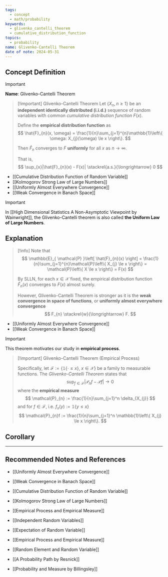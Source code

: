 ```yaml
---
tags:
  - concept
  - math/probability
keywords:
  - glivenko_cantelli_theorem
  - cumulative_distribution_function
topics:
  - probability
name: Glivenko-Cantelli Theorem
date of note: 2024-05-31
---
```


## Concept Definition

>[!important]
>**Name**: Glivenko-Cantelli Theorem

>[!important] Glivenko-Cantelli Theorem
>Let $\left\{ X_{n}, n \ge 1 \right\}$ be an **independent identically distributed (i.i.d.)** sequence of random variables with common *cumulative distribution function* $F(x)$.
>
>Define the **empirical distribution function** as
>$$
>\hat{F}_{n}(x, \omega) = \frac{1}{n}\sum_{j=1}^{n}\mathbb{1}\left\{ \omega: X_{j}(\omega) \le x \right\}. 
>$$
>
>Then $\hat{F}_{n}$ converges to $F$ **uniformly** for all $x$ as $n\to \infty.$
>
>That is, 
>$$
>\sup_{x}|\hat{F}_{n}(x) - F(x)| \stackrel{a.s.}{\longrightarrow} 0
>$$
>

- [[Cumulative Distribution Function of Random Variable]]
- [[Kolmogorov Strong Law of Large Numbers]]
- [[Uniformly Almost Everywhere Convergence]]
- [[Weak Convergence in Banach Space]]

>[!important]
>In [[High Dimensional Statistics A Non-Asymptotic Viewpoint by Wainwright]], the Glivenko-Cantelli theorem is also called **the Uniform Law of Large Numbers**.

## Explanation

>[!info]
>Note that
>$$
> \mathbb{E}_{ \mathcal{P} }\left[ \hat{F}_{n}(x) \right] = \frac{1}{n}\sum_{j=1}^{n}\mathcal{P}\left\{ X_{j} \le x \right\} = \mathcal{P}\left\{ X \le x \right\}  = F(x)
>$$
>
>By SLLN, for each $x\in \mathcal{X}$ fixed, the empirical distribution function $\hat{F}_{n}(x)$ converges to $F(x)$ almost surely. 
>
>However, Glivenko-Cantelli Theorem is stronger as it is the **weak convergence in space of functions**, or **uniformly almost everywhere convergence**
>$$
>F_{n} \stackrel{w}{\longrightarrow} F.
>$$

- [[Uniformly Almost Everywhere Convergence]]
- [[Weak Convergence in Banach Space]]


>[!important]
>This theorem motivates our study in **empirical process**. 

>[!important] Glivenko-Cantelli Theorem (Empirical Process)
>
>Specifically, let $\mathcal{F} := \left\{ \mathbb{1}\left\{ \cdot \le x \right\}, \; x \in \mathcal{X} \right\}$ be a family to measurable functions. The  *Glivenko-Cantelli Theorem* states that
>$$
>\sup_{f \in \mathcal{F}}\left\lvert \mathcal{P}_{n}f  - \mathcal{P}f\right\rvert \to 0
>$$
>where the **empirical measure**
>$$
>\mathcal{P}_{n} := \frac{1}{n}\sum_{j=1}^n \delta_{X_{j}}
>$$
>and for $f\in \mathcal{F}$, i.e. $f_{x}(y) := \mathbb{1}\left\{ y \le x \right\}$
>$$
>\mathcal{P}_{n}f := \frac{1}{n}\sum_{j=1}^n  \mathbb{1}\left\{ X_{j} \le x \right\}. 
>$$




## Corollary







-----------
##  Recommended Notes and References


- [[Uniformly Almost Everywhere Convergence]]
- [[Weak Convergence in Banach Space]]

- [[Cumulative Distribution Function of Random Variable]]
- [[Kolmogorov Strong Law of Large Numbers]]

- [[Empirical Process and Empirical Measure]]

- [[Independent Random Variables]]
- [[Expectation of Random Variable]]
- [[Empirical Process and Empirical Measure]]
- [[Random Element and Random Variable]]


- [[A Probability Path by Resnick]]
- [[Probability and Measure by Billingsley]]